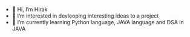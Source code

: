 - 👋 Hi, I’m Hirak
- 👀 I’m interested in devleoping interesting ideas to a project
- 🌱 I’m currently learning Python language, JAVA language and DSA in JAVA



